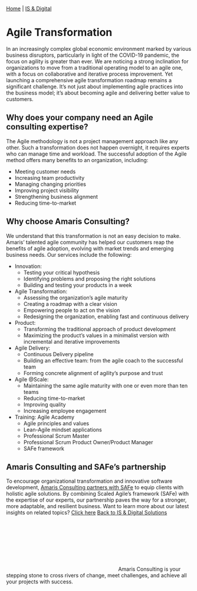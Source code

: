 ![Agile Transformation](data:image/svg+xml,%3Csvg%20xmlns='http://www.w3.org/2000/svg'%20viewBox='0%200%20376%20376'%3E%3C/svg%3E)
[Home](https://amaris.com) | [IS & Digital](https://amaris.com/business-line/is-and-digital/)
# Agile Transformation
In an increasingly complex global economic environment marked by various business disruptors, particularly in light of the COVID-19 pandemic, the focus on agility is greater than ever. We are noticing a strong inclination for organizations to move from a traditional operating model to an agile one, with a focus on collaborative and iterative process improvement. Yet launching a comprehensive agile transformation roadmap remains a significant challenge. It’s not just about implementing agile practices into the business model; it’s about becoming agile and delivering better value to customers.
## **Why does your company need an Agile consulting expertise?**
The Agile methodology is not a project management approach like any other. Such a transformation does not happen overnight, it requires experts who can manage time and workload. The successful adoption of the Agile method offers many benefits to an organization, including:   
  * Meeting customer needs
  * Increasing team productivity
  * Managing changing priorities
  * Improving project visibility
  * Strengthening business alignment
  * Reducing time-to-market


## **Why choose Amaris Consulting?**
We understand that this transformation is not an easy decision to make. Amaris’ talented agile community has helped our customers reap the benefits of agile adoption, evolving with market trends and emerging business needs. Our services include the following:
  * Innovation:
    * Testing your critical hypothesis
    * Identifying problems and proposing the right solutions
    * Building and testing your products in a week
  * Agile Transformation:
    * Assessing the organization’s agile maturity
    * Creating a roadmap with a clear vision
    * Empowering people to act on the vision
    * Redesigning the organization, enabling fast and continuous delivery
  * Product:
    * Transforming the traditional approach of product development
    * Maximizing the product’s values in a minimalist version with incremental and iterative improvements
  * Agile Delivery:
    * Continuous Delivery pipeline
    * Building an effective team: from the agile coach to the successful team
    * Forming concrete alignment of agility’s purpose and trust
  * Agile @Scale:
    * Maintaining the same agile maturity with one or even more than ten teams
    * Reducing time-to-market
    * Improving quality
    * Increasing employee engagement
  * Training: Agile Academy
    * Agile principles and values
    * Lean-Agile mindset applications
    * Professional Scrum Master
    * Professional Scrum Product Owner/Product Manager
    * SAFe framework


## **Amaris Consulting and SAFe’s partnership**
To encourage organizational transformation and innovative software development, [Amaris Consulting partners with SAFe](https://amaris.com/partnership/scaled-agile-safe/) to equip clients with holistic agile solutions. By combining Scaled Agile’s framework (SAFe) with the expertise of our experts, our partnership paves the way for a stronger, more adaptable, and resilient business.
Want to learn more about our latest insights on related topics? [Click here](https://amaris.com/insights/viewpoint/software-development-dont-just-do-agile-be-agile/)
[Back to IS & Digital Solutions](https://amaris.com/business-line/is-and-digital/)
![Amaris Logo](data:image/svg+xml,%3Csvg%20xmlns='http://www.w3.org/2000/svg'%20viewBox='0%200%200%200'%3E%3C/svg%3E)
Amaris Consulting is your stepping stone to cross rivers of change, meet challenges, and achieve all your projects with success.
